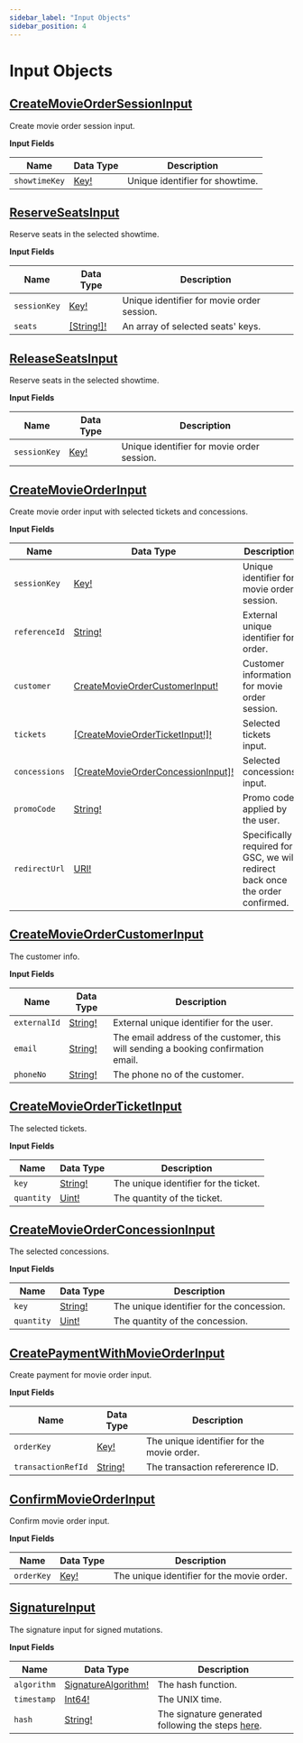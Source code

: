```yaml
---
sidebar_label: "Input Objects"
sidebar_position: 4
---
```


# Input Objects

## [CreateMovieOrderSessionInput](/docs/graphql/input_objects#createmovieordersessioninput)

Create movie order session input.

**Input Fields**

| Name          | Data Type                         | Description                     |
| ------------- | --------------------------------- | ------------------------------- |
| `showtimeKey` | [Key!](/docs/graphql/scalars#key) | Unique identifier for showtime. |

## [ReserveSeatsInput](/docs/graphql/input_objects#reserveseatsinput)

Reserve seats in the selected showtime.

**Input Fields**

| Name         | Data Type                                  | Description                                |
| ------------ | ------------------------------------------ | ------------------------------------------ |
| `sessionKey` | [Key!](/docs/graphql/scalars#key)          | Unique identifier for movie order session. |
| `seats`      | [[String!]!](/docs/graphql/scalars#string) | An array of selected seats' keys.          |

## [ReleaseSeatsInput](/docs/graphql/input_objects#releaseseatsinput)

Reserve seats in the selected showtime.

**Input Fields**

| Name         | Data Type                         | Description                                |
| ------------ | --------------------------------- | ------------------------------------------ |
| `sessionKey` | [Key!](/docs/graphql/scalars#key) | Unique identifier for movie order session. |

## [CreateMovieOrderInput](/docs/graphql/input_objects#createmovieorderinput)

Create movie order input with selected tickets and concessions.

**Input Fields**

| Name          | Data Type                                                                                         | Description                                                                    |
| ------------- | ------------------------------------------------------------------------------------------------- | ------------------------------------------------------------------------------ |
| `sessionKey`  | [Key!](/docs/graphql/scalars#key)                                                                 | Unique identifier for movie order session.                                     |
| `referenceId` | [String!](/docs/graphql/scalars#string)                                                           | External unique identifier for order.                                          |
| `customer`    | [CreateMovieOrderCustomerInput!](/docs/graphql/input_objects#createmovieordercustomerinput)       | Customer information for movie order session.                                  |
| `tickets`     | [[CreateMovieOrderTicketInput!]!](/docs/graphql/input_objects#createmovieorderticketinput)        | Selected tickets input.                                                        |
| `concessions` | [[CreateMovieOrderConcessionInput]!](/docs/graphql/input_objects#createmovieorderconcessioninput) | Selected concessions input.                                                    |
| `promoCode`   | [String!](/docs/graphql/scalars#key)                                                              | Promo code applied by the user.                                                |
| `redirectUrl` | [URI!](/docs/graphql/scalars#uri)                                                                 | Specifically required for GSC, we will redirect back once the order confirmed. |

## [CreateMovieOrderCustomerInput](/docs/graphql/input_objects#movieordercustomerinput)

The customer info.

**Input Fields**

| Name         | Data Type                               | Description                                                                        |
| ------------ | --------------------------------------- | ---------------------------------------------------------------------------------- |
| `externalId` | [String!](/docs/graphql/scalars#string) | External unique identifier for the user.                                           |
| `email`      | [String!](/docs/graphql/scalars#string) | The email address of the customer, this will sending a booking confirmation email. |
| `phoneNo`    | [String!](/docs/graphql/scalars#string) | The phone no of the customer.                                                      |

## [CreateMovieOrderTicketInput](/docs/graphql/input_objects#createmovieorderticketinput)

The selected tickets.

**Input Fields**

| Name       | Data Type                               | Description                           |
| ---------- | --------------------------------------- | ------------------------------------- |
| `key`      | [String!](/docs/graphql/scalars#string) | The unique identifier for the ticket. |
| `quantity` | [Uint!](/docs/graphql/scalars#uint)     | The quantity of the ticket.           |

## [CreateMovieOrderConcessionInput](/docs/graphql/input_objects#createmovieorderconcessioninput)

The selected concessions.

**Input Fields**

| Name       | Data Type                               | Description                               |
| ---------- | --------------------------------------- | ----------------------------------------- |
| `key`      | [String!](/docs/graphql/scalars#string) | The unique identifier for the concession. |
| `quantity` | [Uint!](/docs/graphql/scalars#uint)     | The quantity of the concession.           |

## [CreatePaymentWithMovieOrderInput](/docs/graphql/input_objects#createpaymentwithmovieorderinput)

Create payment for movie order input.

**Input Fields**

| Name               | Data Type                             | Description                                |
| ------------------ | ------------------------------------- | ------------------------------------------ |
| `orderKey`         | [Key!](/docs/graphql/scalars#key)     | The unique identifier for the movie order. |
| `transactionRefId` | [String!](/docs/graphql/scalars#uint) | The transaction refererence ID.            |

## [ConfirmMovieOrderInput](/docs/graphql/input_objects#confirmmovieorderinput)

Confirm movie order input.

**Input Fields**

| Name       | Data Type                         | Description                                |
| ---------- | --------------------------------- | ------------------------------------------ |
| `orderKey` | [Key!](/docs/graphql/scalars#key) | The unique identifier for the movie order. |

## [SignatureInput](/docs/graphql/input_objects#signatureinput)

The signature input for signed mutations.

**Input Fields**

| Name        | Data Type                                                     | Description                                                                    |
| ----------- | ------------------------------------------------------------- | ------------------------------------------------------------------------------ |
| `algorithm` | [SignatureAlgorithm!](/docs/graphql/enums#signaturealgorithm) | The hash function.                                                             |
| `timestamp` | [Int64!](/docs/graphql/scalars#int64)                         | The UNIX time.                                                                 |
| `hash`      | [String!](/docs/graphql/scalars#string)                       | The signature generated following the steps [here](/docs/security/singnature). |
